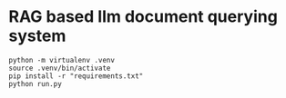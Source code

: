 

# RAG based llm document querying system

```
python -m virtualenv .venv
source .venv/bin/activate
pip install -r "requirements.txt"
python run.py
```